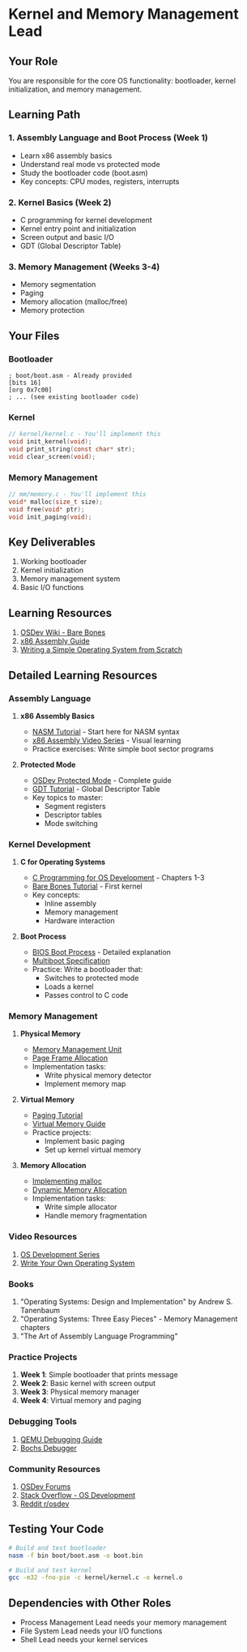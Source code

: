 # Kernel and Memory Management Lead

## Your Role
You are responsible for the core OS functionality: bootloader, kernel initialization, and memory management.

## Learning Path

### 1. Assembly Language and Boot Process (Week 1)
- Learn x86 assembly basics
- Understand real mode vs protected mode
- Study the bootloader code (boot.asm)
- Key concepts: CPU modes, registers, interrupts

### 2. Kernel Basics (Week 2)
- C programming for kernel development
- Kernel entry point and initialization
- Screen output and basic I/O
- GDT (Global Descriptor Table)

### 3. Memory Management (Weeks 3-4)
- Memory segmentation
- Paging
- Memory allocation (malloc/free)
- Memory protection

## Your Files

### Bootloader
```assembly
; boot/boot.asm - Already provided
[bits 16]
[org 0x7c00]
; ... (see existing bootloader code)
```

### Kernel
```c
// kernel/kernel.c - You'll implement this
void init_kernel(void);
void print_string(const char* str);
void clear_screen(void);
```

### Memory Management
```c
// mm/memory.c - You'll implement this
void* malloc(size_t size);
void free(void* ptr);
void init_paging(void);
```

## Key Deliverables
1. Working bootloader
2. Kernel initialization
3. Memory management system
4. Basic I/O functions

## Learning Resources
1. [OSDev Wiki - Bare Bones](https://wiki.osdev.org/Bare_Bones)
2. [x86 Assembly Guide](https://www.cs.virginia.edu/~evans/cs216/guides/x86.html)
3. [Writing a Simple Operating System from Scratch](https://www.cs.bham.ac.uk/~exr/lectures/opsys/10_11/lectures/os-dev.pdf)

## Detailed Learning Resources

### Assembly Language
1. **x86 Assembly Basics**
   - [NASM Tutorial](https://cs.lmu.edu/~ray/notes/nasmtutorial/) - Start here for NASM syntax
   - [x86 Assembly Video Series](https://www.youtube.com/watch?v=VQAKkuLL31g&list=PLetF-YjXm-sCH6FrTz4AQhfH6INDQvQSn) - Visual learning
   - Practice exercises: Write simple boot sector programs

2. **Protected Mode**
   - [OSDev Protected Mode](https://wiki.osdev.org/Protected_Mode) - Complete guide
   - [GDT Tutorial](https://wiki.osdev.org/GDT_Tutorial) - Global Descriptor Table
   - Key topics to master:
     - Segment registers
     - Descriptor tables
     - Mode switching

### Kernel Development
1. **C for Operating Systems**
   - [C Programming for OS Development](https://www.cs.bham.ac.uk/~exr/lectures/opsys/10_11/lectures/os-dev.pdf) - Chapters 1-3
   - [Bare Bones Tutorial](https://wiki.osdev.org/Bare_Bones) - First kernel
   - Key concepts:
     - Inline assembly
     - Memory management
     - Hardware interaction

2. **Boot Process**
   - [BIOS Boot Process](https://wiki.osdev.org/BIOS) - Detailed explanation
   - [Multiboot Specification](https://www.gnu.org/software/grub/manual/multiboot/multiboot.html)
   - Practice: Write a bootloader that:
     - Switches to protected mode
     - Loads a kernel
     - Passes control to C code

### Memory Management
1. **Physical Memory**
   - [Memory Management Unit](https://wiki.osdev.org/Memory_Management_Unit)
   - [Page Frame Allocation](https://wiki.osdev.org/Page_Frame_Allocation)
   - Implementation tasks:
     - Write physical memory detector
     - Implement memory map

2. **Virtual Memory**
   - [Paging Tutorial](https://wiki.osdev.org/Paging_Tutorial)
   - [Virtual Memory Guide](https://www.cs.princeton.edu/courses/archive/fall19/cos318/lectures/Virtual-Memory.pdf)
   - Practice projects:
     - Implement basic paging
     - Set up kernel virtual memory

3. **Memory Allocation**
   - [Implementing malloc](https://wiki.osdev.org/Memory_Allocation)
   - [Dynamic Memory Allocation](https://www.geeksforgeeks.org/dynamic-memory-allocation-in-c-using-malloc-calloc-free-and-realloc/)
   - Implementation tasks:
     - Write simple allocator
     - Handle memory fragmentation

### Video Resources
1. [OS Development Series](https://www.youtube.com/playlist?list=PLHh55M_Kq4OApWScZyPl5HhgsTJS9MZ6M)
2. [Write Your Own Operating System](https://www.youtube.com/playlist?list=PLmlvkUN3-1MNKwINqdCDtTdNDjfBmWcZA)

### Books
1. "Operating Systems: Design and Implementation" by Andrew S. Tanenbaum
2. "Operating Systems: Three Easy Pieces" - Memory Management chapters
3. "The Art of Assembly Language Programming"

### Practice Projects
1. **Week 1**: Simple bootloader that prints message
2. **Week 2**: Basic kernel with screen output
3. **Week 3**: Physical memory manager
4. **Week 4**: Virtual memory and paging

### Debugging Tools
1. [QEMU Debugging Guide](https://wiki.osdev.org/QEMU_and_GDB)
2. [Bochs Debugger](https://wiki.osdev.org/Bochs)

### Community Resources
1. [OSDev Forums](https://forum.osdev.org/)
2. [Stack Overflow - OS Development](https://stackoverflow.com/questions/tagged/osdev)
3. [Reddit r/osdev](https://www.reddit.com/r/osdev/)

## Testing Your Code
```bash
# Build and test bootloader
nasm -f bin boot/boot.asm -o boot.bin

# Build and test kernel
gcc -m32 -fno-pie -c kernel/kernel.c -o kernel.o
```

## Dependencies with Other Roles
- Process Management Lead needs your memory management
- File System Lead needs your I/O functions
- Shell Lead needs your kernel services 